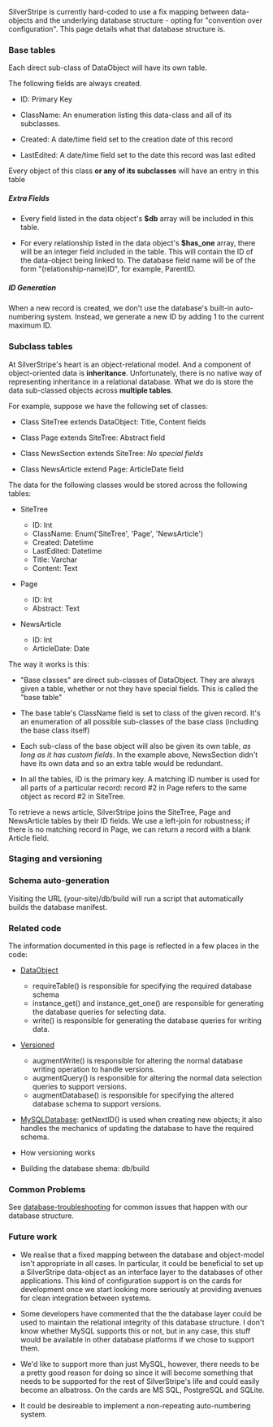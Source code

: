 SilverStripe is currently hard-coded to use a fix mapping between data-objects and the underlying database structure -
opting for "convention over configuration".  This page details what that database structure is. 

### Base tables

Each direct sub-class of DataObject will have its own table.

The following fields are always created.


*  ID: Primary Key

*  ClassName: An enumeration listing this data-class and all of its subclasses.

*  Created: A date/time field set to the creation date of this record

*  LastEdited: A date/time field set to the date this record was last edited

Every object of this class **or any of its subclasses** will have an entry in this table

##### Extra Fields


*  Every field listed in the data object's **$db** array will be included in this table.

*  For every relationship listed in the data object's **$has_one** array, there will be an integer field included in the
table.  This will contain the ID of the data-object being linked to.  The database field name will be of the form
"(relationship-name)ID", for example, ParentID.

##### ID Generation

When a new record is created, we don't use the database's built-in auto-numbering system.  Instead, we generate a new ID
by adding 1 to the current maximum ID.

###  Subclass tables 

At SilverStripe's heart is an object-relational model.  And a component of object-oriented data is **inheritance**. 
Unfortunately, there is no native way of representing inheritance in a relational database.  What we do is store the
data sub-classed objects across **multiple tables**.

For example, suppose we have the following set of classes:


*  Class SiteTree extends DataObject: Title, Content fields

*  Class Page extends SiteTree: Abstract field

*  Class NewsSection extends SiteTree: *No special fields*

*  Class NewsArticle extend Page: ArticleDate field

The data for the following classes would be stored across the following tables:


*  SiteTree
    * ID: Int
    * ClassName: Enum('SiteTree', 'Page', 'NewsArticle')
    * Created: Datetime
    * LastEdited: Datetime
    * Title: Varchar
    * Content: Text

*  Page
    * ID: Int
    * Abstract: Text

*  NewsArticle
    * ID: Int
    * ArticleDate: Date

The way it works is this:


*  "Base classes" are direct sub-classes of DataObject.  They are always given a table, whether or not they have special
fields.  This is called the "base table"

*  The base table's ClassName field is set to class of the given record.  It's an enumeration of all possible
sub-classes of the base class (including the base class itself)

*  Each sub-class of the base object will also be given its own table, *as long as it has custom fields*.  In the
example above, NewsSection didn't have its own data and so an extra table would be redundant.

*  In all the tables, ID is the primary key.  A matching ID number is used for all parts of a particular record: record
#2 in Page refers to the same object as record #2 in SiteTree.

To retrieve a news article, SilverStripe joins the SiteTree, Page and NewsArticle tables by their ID fields.  We use a
left-join for robustness; if there is no matching record in Page, we can return a record with a blank Article field.

### Staging and versioning



### Schema auto-generation

Visiting the URL (your-site)/db/build will run a script that automatically builds the database manifest.


### Related code

The information documented in this page is reflected in a few places in the code:


*  [DataObject](http://api.silverstripe.org/trunk/sapphire/model/DataObject.html)
    * requireTable() is responsible for specifying the required database schema
    * instance_get() and instance_get_one() are responsible for generating the database queries for selecting data.
    * write() is responsible for generating the database queries for writing data.

*  [Versioned](http://api.silverstripe.org/trunk/sapphire/model/Versioned.html)
    * augmentWrite() is responsible for altering the normal database writing operation to handle versions.
    * augmentQuery() is responsible for altering the normal data selection queries to support versions.
    * augmentDatabase() is responsible for specifying the altered database schema to support versions.

*  [MySQLDatabase](MySQLDatabase): getNextID() is used when creating new objects; it also handles the mechanics of
updating the database to have the required schema.


* How versioning works
* Building the database shema: db/build

### Common Problems

See [database-troubleshooting](database-troubleshooting) for common issues that happen with our database structure.

### Future work


*  We realise that a fixed mapping between the database and object-model isn't appropriate in all cases.  In particular,
it could be beneficial to set up a SilverStripe data-object as an interface layer to the databases of other
applications.  This kind of configuration support is on the cards for development once we start looking more seriously
at providing avenues for clean integration between systems.

*  Some developers have commented that the the database layer could be used to maintain the relational integrity of this
database structure.  I don't know whether MySQL supports this or not, but in any case, this stuff would be available in
other database platforms if we chose to support them.

*  We'd like to support more than just MySQL, however, there needs to be a pretty good reason for doing so since it will
become something that needs to be supported for the rest of SilverStripe's life and could easily become an albatross. 
On the cards are MS SQL, PostgreSQL and SQLite.

*  It could be desireable to implement a non-repeating auto-numbering system.
